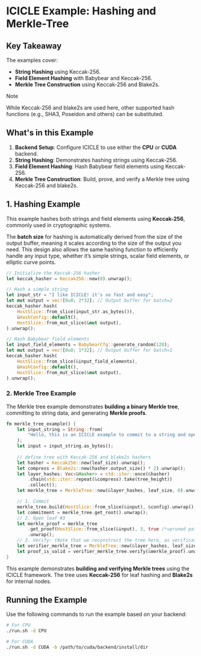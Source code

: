 # ICICLE Example: Hashing and Merkle-Tree

## Key Takeaway

The examples cover:
- **String Hashing** using Keccak-256.
- **Field Element Hashing** with Babybear and Keccak-256.
- **Merkle Tree Construction** using Keccak-256 and Blake2s.

> [!NOTE]
> While Keccak-256 and blake2s are used here, other supported hash functions (e.g., SHA3, Poseidon and others) can be substituted.

## What's in this Example

1. **Backend Setup**: Configure ICICLE to use either the **CPU** or **CUDA** backend.
2. **String Hashing**: Demonstrates hashing strings using Keccak-256.
3. **Field Element Hashing**: Hash Babybear field elements using Keccak-256.
4. **Merkle Tree Construction**: Build, prove, and verify a Merkle tree using Keccak-256 and blake2s.

## 1. Hashing Example

This example hashes both strings and field elements using **Keccak-256**, commonly used in cryptographic systems.

The **batch size** for hashing is automatically derived from the size of the output buffer, meaning it scales according to the size of the output you need. 
This design also allows the same hashing function to efficiently handle any input type, whether it’s simple strings, scalar field elements, or elliptic curve points.

```rust
// Initialize the Keccak-256 hasher
let keccak_hasher = Keccak256::new(0).unwrap();

// Hash a simple string
let input_str = "I like ICICLE! it's so fast and easy";
let mut output = vec![0u8; 2*32]; // Output buffer for batch=2
keccak_hasher.hash(
    HostSlice::from_slice(input_str.as_bytes()),
    &HashConfig::default(),
    HostSlice::from_mut_slice(&mut output),
).unwrap();

// Hash Babybear field elements
let input_field_elements = BabybearCfg::generate_random(128);
let mut output = vec![0u8; 1*32]; // Output buffer for batch=1
keccak_hasher.hash(
    HostSlice::from_slice(&input_field_elements),
    &HashConfig::default(),
    HostSlice::from_mut_slice(&mut output),
).unwrap();
```

### 2. Merkle Tree Example

The Merkle tree example demonstrates **building a binary Merkle tree**, committing to string data, and generating **Merkle proofs**.

```rust
fn merkle_tree_example() {
    let input_string = String::from(
        "Hello, this is an ICICLE example to commit to a string and open specific parts +Add optional Pad",
    );
    let input = input_string.as_bytes();
    
    // define tree with Keccak-256 and blake2s hashers
    let hasher = Keccak256::new(leaf_size).unwrap();
    let compress = Blake2s::new(hasher.output_size() * 2).unwrap();    
    let layer_hashes: Vec<&Hasher> = std::iter::once(&hasher)
        .chain(std::iter::repeat(&compress).take(tree_height))
        .collect();
    let merkle_tree = MerkleTree::new(&layer_hashes, leaf_size, 0).unwrap();

    // 1. Commit
    merkle_tree.build(HostSlice::from_slice(&input), &config).unwrap();
    let commitment = merkle_tree.get_root().unwrap();
    // 2. Open leaf #3
    let merkle_proof = merkle_tree
        .get_proof(HostSlice::from_slice(&input), 3, true /*=pruned path*/, &config)
        .unwrap();
    // 3. Verify: (Note that we reconstruct the tree here, as verification is typically performed by a separate application)
    let verifier_merkle_tree = MerkleTree::new(&layer_hashes, leaf_size, 0).unwrap();
    let proof_is_valid = verifier_merkle_tree.verify(&merkle_proof).unwrap();
}
```

This example demonstrates **building and verifying Merkle trees** using the ICICLE framework. The tree uses **Keccak-256** for leaf hashing and **Blake2s** for internal nodes.


## Running the Example

Use the following commands to run the example based on your backend:

```sh
# For CPU
./run.sh -d CPU

# For CUDA
./run.sh -d CUDA -b /path/to/cuda/backend/install/dir
```
